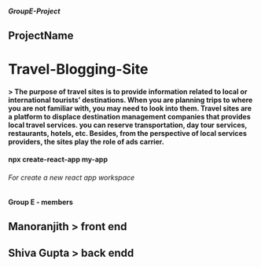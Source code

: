 ##### GroupE-Project
## ProjectName
# **Travel-Blogging-Site**

#### > The purpose of travel sites is to provide information related to local or international tourists’ destinations. When you are planning trips to where you are not  familiar with, you may need to look into them. Travel sites are a platform to displace destination management companies that provides local travel services. you can reserve transportation, day tour services, restaurants, hotels, etc. Besides, from the perspective of local services providers, the sites play the role of ads carrier.

#### npx create-react-app my-app
###### For create a new react app workspace

#### Group E - members
## Manoranjith > front end
## Shiva Gupta > back endd
